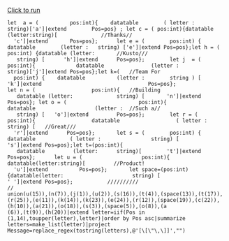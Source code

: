 [Click to run](https://dataexplorer.azure.com/clusters/help/databases/Samples?query=H4sIAAAAAAAAA81UTY%2FTMBC951cMvdiRIpmkXWC7ioQ4wAEhrQS3tlp5U9OmTePIH9LClv9OHMf5zoI4MT24sTPvvXkzccYUAIUYMDRRcLlOc%2BU%2Fm4c9VeXvMWPuFEPGlGIC1k2CVCLND%2F4GUbS7sifF8r07uucyLvF%2BwZ1Jg6RiaghG4Abfwq8dKPSCkG9Hmp8lIR4ASoZ8ju7OPhpK1i3OMcNzvTEur1NdLQE2iLVEDYUBP7bgLXSL6WppxH%2FWUnFSiW%2FR7SE6DooZ1GKrOYFj7HWpiSlHh2UNouneaabIc4yt84xe4CMX3tDHCdIRn2UBVy46j0ZlPkZOtGH05f3xddE1iJAPOs32pQKvp3fQoL4jrjOA8tm5tmPNpxWMZAxirlkmOgYS8lUnR6DjsUF87OLk2IgXBP6jwol7wEVXIiGfBKPKzjwSf5hxo1XOf7CT98WsjmEb20ByZtRVjHtu9KeloexNzfCiQuovbiU905AXegE9B2avSULuBd%2FrRL0yhuuJz2zS9IImrC2%2BT%2Fo8Yp0WN2944w1MGN85J014hMyi%2FPfh6TzlOdY4vPH9AOf4rVlOODSLxpFZJA7fmFXhVfVoGoDDpd0KqwSBoyq%2F3K8yzzhc2TVa2v1oZd8Low7Grfmf4KjaO%2BLwtVkpjioMjsN3ln7ZptzYk%2BqAerjWdWvzozLf9cy2P07T77hsH6Q54DAoRQWK66Jgop4PP6jXKxf78tN8%2FGG6DVQmV6kvFyrSn6zGkvGFntlDlkrlkq%2BF4CeWKPjCpKQHFgtWZKXMB8EO7Akrbuesfl36wXu02W62i22w3e1QsFj4vwF9Mzqe1ggAAA%3D%3D)

```kql
let  a = (          pos:int){    datatable        ( letter :         string)['a']|extend        Pos=pos} ; let c = ( pos:int){datatable           (letter:string)[              //Thanks//
  'c']|extend       Pos=pos};      let e = (        pos:int) {       datatable        (letter :   string) ['e']|extend Pos=pos};let h = (      pos:int) {datatable (letter:       //Kusto///
   string) [      'h']|extend      Pos=pos};        let j  = (    pos:int){             datatable               (letter :                  string)['j']|extend Pos=pos};let k=(   //Team For
  pos:int) {    datatable          (letter :        string ) [     'k']|extend                                  Pos=pos};                  let n = (                  pos:int){   //Building
   datatable (letter:              string) [       'n']|extend        Pos=pos}; let o = (                       pos:int){                  datatable                   (letter :  //Such a//
   string) [   'o']|extend         Pos=pos};        let r = (                        pos:int){                  datatable                  ( letter :                 string) [   //Great///
  'r']|extend      Pos=pos};       let s = (        pos:int) {    datatable           ( letter :                string) [                 's']|extend Pos=pos};let t=(pos:int){    
   datatable         (letter:      string)[        't']|extend       Pos=pos};      let u = (                   pos:int){                       datatable(letter:string)[         //Product!
  'u']|extend          Pos=pos};       let space=(pos:int)              {datatable(letter:                      string) [                         ' ']|extend Pos=pos};           //////////
//                                                                                                                                                                                          
union(u(15)),(n(7)),(j(1)),(u(2)),(s(16)),(t(4)),(space(13)),(t(17)),(r(25)),(e(11)),(k(14)),(k(23)),(e(24)),(r(12)),(space(19)),(c(22)),(h(10)),(a(21)),(o(18)),(s(3)),(space(5)),(o(8)),(a
(6)),(t(9)),(h(20))|extend letter=iif(Pos in (1,14),toupper(letter),letter)|order by Pos asc|summarize letters=make_list(letter)|project Message=replace_regex(tostring(letters),@'[\[\"\,\]]',"")
```